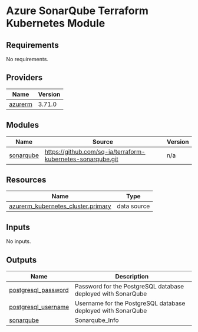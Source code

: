 # Azure SonarQube Terraform Kubernetes Module

<!-- BEGIN_TF_DOCS -->
## Requirements

No requirements.

## Providers

| Name | Version |
|------|---------|
| <a name="provider_azurerm"></a> [azurerm](#provider\_azurerm) | 3.71.0 |

## Modules

| Name | Source | Version |
|------|--------|---------|
| <a name="module_sonarqube"></a> [sonarqube](#module\_sonarqube) | https://github.com/sq-ia/terraform-kubernetes-sonarqube.git | n/a |

## Resources

| Name | Type |
|------|------|
| [azurerm_kubernetes_cluster.primary](https://registry.terraform.io/providers/hashicorp/azurerm/latest/docs/data-sources/kubernetes_cluster) | data source |

## Inputs

No inputs.

## Outputs

| Name | Description |
|------|-------------|
| <a name="output_postgresql_password"></a> [postgresql\_password](#output\_postgresql\_password) | Password for the PostgreSQL database deployed with SonarQube |
| <a name="output_postgresql_username"></a> [postgresql\_username](#output\_postgresql\_username) | Username for the PostgreSQL database deployed with SonarQube |
| <a name="output_sonarqube"></a> [sonarqube](#output\_sonarqube) | Sonarqube\_Info |
<!-- END_TF_DOCS -->